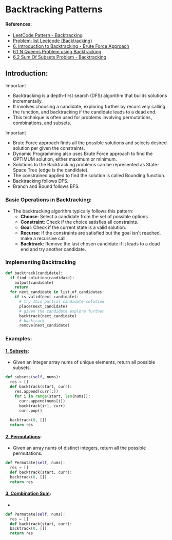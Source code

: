# Backtracking Patterns

#### References:
- [LeetCode Pattern - Backtracking](https://blog.algomaster.io/p/81d42ca2-600c-4252-aa33-a56462090048)
- [Problem-list Leetcode (Backtracking)](https://leetcode.com/problem-list/backtracking/)
- [6. Introduction to Backtracking - Brute Force Approach](https://www.youtube.com/watch?v=DKCbsiDBN6c)
- [6.1 N Queens Problem using Backtracking](https://www.youtube.com/watch?v=xFv_Hl4B83A)
- [6.2 Sum Of Subsets Problem - Backtracking](https://www.youtube.com/watch?v=kyLxTdsT8ws)

## Introduction: 
  > [!IMPORTANT]
  > - Backtracking is a depth-first search (DFS) algorithm that builds solutions incrementally.
  > - It involves choosing a candidate, exploring further by recursively calling the function, and backtracking if the candidate leads to a dead end.
  > - This technique is often used for problems involving permutations, combinations, and subsets.

  > [!IMPORTANT]  
  > - Brute Force approach finds all the possible solutions and selects desired solution per given the constraints.
  > - Dynamic Programming also uses Brute Force approach to find the OPTIMUM solution, either maximum or minimum.
  > - Solutions to the Backtracking problems can be represented as State-Space Tree (edge is the candidate).
  > - The constrained applied to find the solution is called Bounding function.
  > - Backtracking follows DFS.
  > - Branch and Bound follows BFS.

### Basic Operations in Backtracking:
- The backtracking algorithm typically follows this pattern:
  - **Choose**: Select a candidate from the set of possible options.
  - **Constraint**: Check if the choice satisfies all constraints.
  - **Goal**: Check if the current state is a valid solution.
  - **Recurse**: If the constraints are satisfied but the goal isn't reached, make a recursive call.
  - **Backtrack**: Remove the last chosen candidate if it leads to a dead end and try another candidate.

### Implementing Backtracking
```python
def backtrack(candidate):
  if find_solution(candidate):
    output(candidate)
    return
  for next_candidate in list_of_candidates:
    if is_valid(next_candidate):
      # try this partial candidate solution
      place(next_candidate)
      # given the candidate explore further
      backtrack(next_candidate)
      # backtrack
      remove(next_candidate)
```

### Examples: 
#### [1. Subsets](https://leetcode.com/problems/subsets/description/?envType=problem-list-v2&envId=backtracking):
- Given an integer array nums of unique elements, return all possible subsets.
```python
def subsets(self, nums):
  res = []
  def backtrack(start, curr):
    res.append(curr[:])
    for i in range(start, len(nums)):
      curr.append(nums[i])
      backtrack(i+1, curr)
      curr.pop()
  
  backtrack(0, [])
  return res
``` 
#### [2. Permutations](https://leetcode.com/problems/permutations/description/?envType=problem-list-v2&envId=backtracking):
- Given an array nums of distinct integers, return all the possible permutations. 
```python
def Permutate(self, nums):
  res = []
  def backtrack(start, curr):
  backtrack(0, [])
  return res
```
#### [3. Combination Sum](https://leetcode.com/problems/permutations/description/?envType=problem-list-v2&envId=backtracking):
-  
```python
def Permutate(self, nums):
  res = []
  def backtrack(start, curr):
  backtrack(0, [])
  return res
``` 
